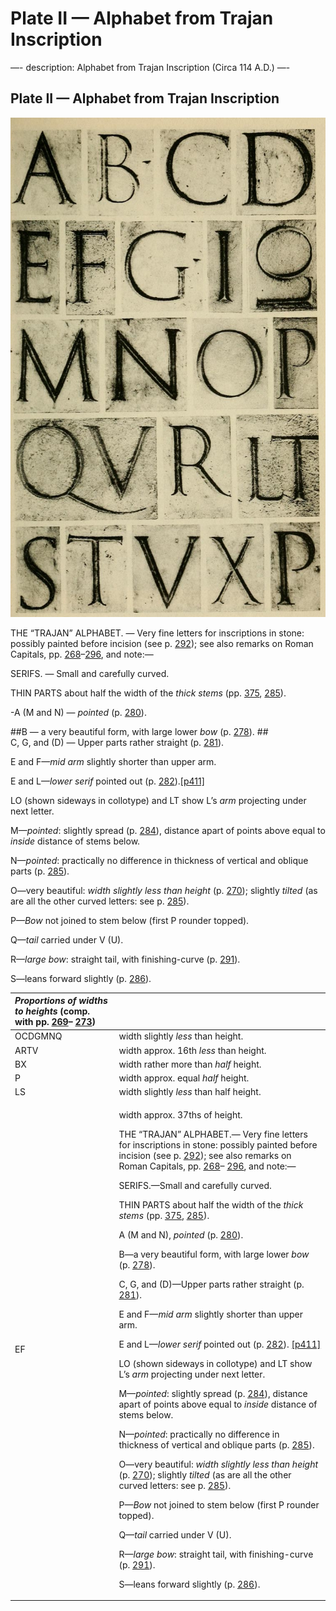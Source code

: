 # Plate II — Alphabet from Trajan Inscription

—- description: Alphabet from Trajan Inscription \(Circa 114 A.D.\) —-

## Plate II — Alphabet from Trajan Inscription

![Plate II.&#x2014;Alphabet from Trajan Inscription \(Circa 114 A.D.\) Scale approx. 1 6 linear. \(See also Plate I\). Note.&#x2014;L and O are shown sideways in the 2nd line.](../.gitbook/assets/i435e-plateii.jpg)

THE “TRAJAN” ALPHABET. — Very fine letters for inscriptions in stone: possibly painted before incision \(see p. [292](http://www.gutenberg.org/files/47089/47089-h/47089-h.htm#p292)\); see also remarks on Roman Capitals, pp. [268](http://www.gutenberg.org/files/47089/47089-h/47089-h.htm#p268)–[296](http://www.gutenberg.org/files/47089/47089-h/47089-h.htm#p296), and note:—

SERIFS. — Small and carefully curved.

THIN PARTS about half the width of the _thick stems_ \(pp. [375](http://www.gutenberg.org/files/47089/47089-h/47089-h.htm#p375), [285](http://www.gutenberg.org/files/47089/47089-h/47089-h.htm#p285)\).

-A \(M and N\) — _pointed_ \(p. [280](http://www.gutenberg.org/files/47089/47089-h/47089-h.htm#p280)\).

\#\#B — a very beautiful form, with large lower _bow_ \(p. [278](http://www.gutenberg.org/files/47089/47089-h/47089-h.htm#p278)\). \#\#  
C, G, and \(D\) — Upper parts rather straight \(p. [281](http://www.gutenberg.org/files/47089/47089-h/47089-h.htm#p281)\).

E and F—_mid arm_ slightly shorter than upper arm.

E and L—_lower serif_ pointed out \(p. [282](http://www.gutenberg.org/files/47089/47089-h/47089-h.htm#p282)\).[\[p411\]](http://www.gutenberg.org/files/47089/47089-h/47089-h.htm#pageindex)

LO \(shown sideways in collotype\) and LT show L’s _arm_ projecting under next letter.

M—_pointed_: slightly spread \(p. [284](http://www.gutenberg.org/files/47089/47089-h/47089-h.htm#p284)\), distance apart of points above equal to _inside_ distance of stems below.

N—_pointed_: practically no difference in thickness of vertical and oblique parts \(p. [285](http://www.gutenberg.org/files/47089/47089-h/47089-h.htm#p285)\).

O—very beautiful: _width slightly less than height_ \(p. [270](http://www.gutenberg.org/files/47089/47089-h/47089-h.htm#p270)\); slightly _tilted_ \(as are all the other curved letters: see p. [285](http://www.gutenberg.org/files/47089/47089-h/47089-h.htm#p285)\).

P—_Bow_ not joined to stem below \(first P rounder topped\).

Q—_tail_ carried under V \(U\).

R—_large bow_: straight tail, with finishing-curve \(p. [291](http://www.gutenberg.org/files/47089/47089-h/47089-h.htm#p291)\).

S—leans forward slightly \(p. [286](http://www.gutenberg.org/files/47089/47089-h/47089-h.htm#p286)\).

<table>
  <thead>
    <tr>
      <th style="text-align:left"><em>Proportions of widths to heights</em> (comp. with pp. <a href="http://www.gutenberg.org/files/47089/47089-h/47089-h.htm#p269">269</a>&#x2013;
        <a
        href="http://www.gutenberg.org/files/47089/47089-h/47089-h.htm#p273">273</a>)</th>
      <th style="text-align:left"></th>
    </tr>
  </thead>
  <tbody>
    <tr>
      <td style="text-align:left">OCDGMNQ</td>
      <td style="text-align:left">width slightly <em>less</em> than height.</td>
    </tr>
    <tr>
      <td style="text-align:left">ARTV</td>
      <td style="text-align:left">width approx. 16th <em>less</em> than height.</td>
    </tr>
    <tr>
      <td style="text-align:left">BX</td>
      <td style="text-align:left">width rather more than <em>half</em> height.</td>
    </tr>
    <tr>
      <td style="text-align:left">P</td>
      <td style="text-align:left">width approx. equal <em>half</em> height.</td>
    </tr>
    <tr>
      <td style="text-align:left">LS</td>
      <td style="text-align:left">width slightly <em>less</em> than half height.</td>
    </tr>
    <tr>
      <td style="text-align:left">EF</td>
      <td style="text-align:left">
        <p>width approx. 37ths of height.</p>
        <p>THE &#x201C;TRAJAN&#x201D; ALPHABET.&#x2014; Very fine letters for inscriptions
          in stone: possibly painted before incision (see p. <a href="http://www.gutenberg.org/files/47089/47089-h/47089-h.htm#p292">292</a>);
          see also remarks on Roman Capitals, pp. <a href="http://www.gutenberg.org/files/47089/47089-h/47089-h.htm#p268">268</a>&#x2013;
          <a
          href="http://www.gutenberg.org/files/47089/47089-h/47089-h.htm#p296">296</a>, and note:&#x2014;</p>
        <p>SERIFS.&#x2014;Small and carefully curved.</p>
        <p>THIN PARTS about half the width of the <em>thick stems</em> (pp. <a href="http://www.gutenberg.org/files/47089/47089-h/47089-h.htm#p375">375</a>,
          <a
          href="http://www.gutenberg.org/files/47089/47089-h/47089-h.htm#p285">285</a>).</p>
        <p>A (M and N), <em>pointed</em> (p. <a href="http://www.gutenberg.org/files/47089/47089-h/47089-h.htm#p280">280</a>).</p>
        <p>B&#x2014;a very beautiful form, with large lower <em>bow</em> (p. <a href="http://www.gutenberg.org/files/47089/47089-h/47089-h.htm#p278">278</a>).</p>
        <p>C, G, and (D)&#x2014;Upper parts rather straight (p. <a href="http://www.gutenberg.org/files/47089/47089-h/47089-h.htm#p281">281</a>).</p>
        <p>E and F&#x2014;<em>mid arm</em> slightly shorter than upper arm.</p>
        <p>E and L&#x2014;<em>lower serif</em> pointed out (p. <a href="http://www.gutenberg.org/files/47089/47089-h/47089-h.htm#p282">282</a>).
          <a
          href="http://www.gutenberg.org/files/47089/47089-h/47089-h.htm#pageindex">[p411]</a>
        </p>
        <p>LO (shown sideways in collotype) and LT show L&#x2019;s <em>arm</em> projecting
          under next letter.</p>
        <p>M&#x2014;<em>pointed</em>: slightly spread (p. <a href="http://www.gutenberg.org/files/47089/47089-h/47089-h.htm#p284">284</a>),
          distance apart of points above equal to <em>inside</em> distance of stems
          below.</p>
        <p>N&#x2014;<em>pointed</em>: practically no difference in thickness of vertical
          and oblique parts (p. <a href="http://www.gutenberg.org/files/47089/47089-h/47089-h.htm#p285">285</a>).</p>
        <p>O&#x2014;very beautiful: <em>width slightly less than height</em> (p.
          <a
          href="http://www.gutenberg.org/files/47089/47089-h/47089-h.htm#p270">270</a>); slightly <em>tilted</em> (as are all the other curved letters:
            see p. <a href="http://www.gutenberg.org/files/47089/47089-h/47089-h.htm#p285">285</a>).</p>
        <p>P&#x2014;<em>Bow</em> not joined to stem below (first P rounder topped).</p>
        <p>Q&#x2014;<em>tail</em> carried under V (U).</p>
        <p>R&#x2014;<em>large bow</em>: straight tail, with finishing-curve (p.
          <a
          href="http://www.gutenberg.org/files/47089/47089-h/47089-h.htm#p291">291</a>).</p>
        <p>S&#x2014;leans forward slightly (p. <a href="http://www.gutenberg.org/files/47089/47089-h/47089-h.htm#p286">286</a>).</p>
      </td>
    </tr>
  </tbody>
</table>